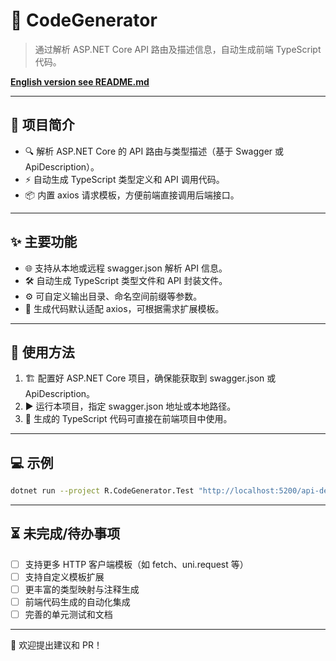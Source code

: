 # 🚀 CodeGenerator

> 通过解析 ASP.NET Core API 路由及描述信息，自动生成前端 TypeScript 代码。

**[English version see README.md](./README.md)**

---

## 📝 项目简介

- 🔍 解析 ASP.NET Core 的 API 路由与类型描述（基于 Swagger 或 ApiDescription）。
- ⚡ 自动生成 TypeScript 类型定义和 API 调用代码。
- 📦 内置 axios 请求模板，方便前端直接调用后端接口。

---

## ✨ 主要功能

- 🌐 支持从本地或远程 swagger.json 解析 API 信息。
- 🛠️ 自动生成 TypeScript 类型文件和 API 封装文件。
- ⚙️ 可自定义输出目录、命名空间前缀等参数。
- 🧩 生成代码默认适配 axios，可根据需求扩展模板。

---

## 🚦 使用方法

1. 🏗️ 配置好 ASP.NET Core 项目，确保能获取到 swagger.json 或 ApiDescription。
2. ▶️ 运行本项目，指定 swagger.json 地址或本地路径。
3. 📁 生成的 TypeScript 代码可直接在前端项目中使用。

---

## 💻 示例

```bash
dotnet run --project R.CodeGenerator.Test "http://localhost:5200/api-description-model"
```

---

## ⏳ 未完成/待办事项

- [ ] 支持更多 HTTP 客户端模板（如 fetch、uni.request 等）
- [ ] 支持自定义模板扩展
- [ ] 更丰富的类型映射与注释生成
- [ ] 前端代码生成的自动化集成
- [ ] 完善的单元测试和文档

---

🙏 欢迎提出建议和 PR！
